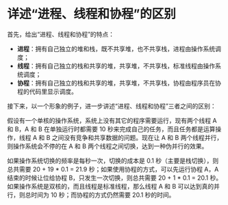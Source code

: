 # 详述“进程、线程和协程”的区别

首先，给出“进程、线程和协程”的特点：

 - **进程**：拥有自己独立的堆和栈，既不共享堆，也不共享栈，进程由操作系统调度；
 - **线程**：拥有自己独立的栈和共享的堆，共享堆，不共享栈，标准线程由操作系统调度；
 - **协程**：拥有自己独立的栈和共享的堆，共享堆，不共享栈，协程由程序员在协程的代码里显示调度。

接下来，以一个形象的例子，进一步讲述“进程、线程和协程”三者之间的区别：

假设有一个单核的操作系统，系统上没有其它的程序需要运行，现有两个线程 A 和 B，A 和 B 在单独运行时都需要 10 秒来完成自己的任务，而且任务都是运算操作，线程 A 和 B 之间没有竞争和共享数据的问题。现在让 A 和 B 两个线程并行，则操作系统会不停的在 A 和 B 两个线程之间切换，达到一种伪并行的效果。

如果操作系统切换的频率是每秒一次，切换的成本是 0.1 秒（主要是栈切换），则总共需要 20 + 19 * 0.1 = 21.9 秒；如果使用协程的方式，可以先运行协程 A，A 结束的时候让位给协程 B，只发生一次切换，则总共需要  20 + 1 * 0.1 = 20.1 秒。如果操作系统是双核的，而且线程是标准线程，那么线程 A 和 B 可以达到真的并行，则总时间为 10 秒；而协程的方式仍然需要 20.1 秒的时间。
